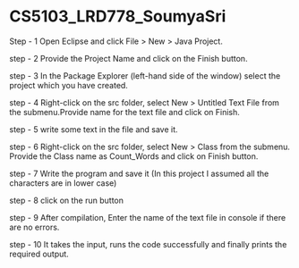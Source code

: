 # CS5103_LRD778_SoumyaSri

Step - 1
Open Eclipse and click File > New > Java Project.

step - 2
Provide the Project Name and click on the Finish button.

step - 3
In the Package Explorer (left-hand side of the window) select the project which you have created.

step - 4
Right-click on the src folder, select New > Untitled Text File from the submenu.Provide name for the text file and click on Finish.

step - 5
write some text in the file and save it.

step - 6
Right-click on the src folder, select New > Class from the submenu. Provide the Class name as Count_Words and click on Finish button.

step - 7
Write the program and save it (In this project I assumed all the characters are in lower case)

step - 8
click on the run button

step - 9
After compilation, Enter the name of the text file in console if there are no errors.

step - 10
It takes the input, runs the code successfully and finally prints the required output.
